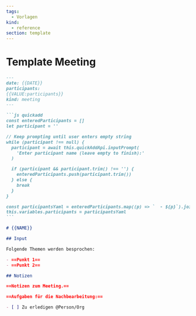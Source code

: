 ```yaml
---
tags:
  - Vorlagen
kind:
  - reference
section: template
---
```


# Template Meeting

````markdown
---
date: {{DATE}}
participants:
{{VALUE:participants}}
kind: meeting
---

```js quickadd
const enteredParticipants = []
let participant = ''

// Keep prompting until user enters empty string
while (participant !== null) {
  participant = await this.quickAddApi.inputPrompt(
    'Enter participant name (leave empty to finish):'
  )

  if (participant && participant.trim() !== '') {
    enteredParticipants.push(participant.trim())
  } else {
    break
  }
}

const participantsYaml = enteredParticipants.map((p) => `  - ${p}`).join('\n')
this.variables.participants = participantsYaml
```

# {{NAME}}

## Input

Folgende Themen werden besprochen:

- ==Punkt 1==
- ==Punkt 2==

## Notizen

==Notizen zum Meeting.==

==Aufgaben für die Nachbearbeitung:==

- [ ] Zu erledigen @Person/Org
````
